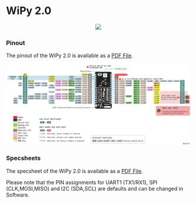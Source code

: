 # WiPy 2.0

<p align="center"><img src ="../../../img/wipy2.png" width="300"></p>

### Pinout
The pinout of the WiPy 2.0 is available as a <a href="../downloads/wipy2-pinout.pdf" target="_blank">PDF File</a>.

<a href="../downloads/wipy2-pinout.pdf" target="_blank" align="center"><img src ="../../../img/wipy2-pinout.png"></a>

### Specsheets

The specsheet of the WiPy 2.0 is available as a <a href="../downloads/wipy2-specsheet.pdf" target="_blank">PDF File</a>.


Please note that the PIN assignments for UART1 (TX1/RX1), SPI (CLK,MOSI,MISO) and I2C (SDA,SCL) are defaults and can be changed in Software.
